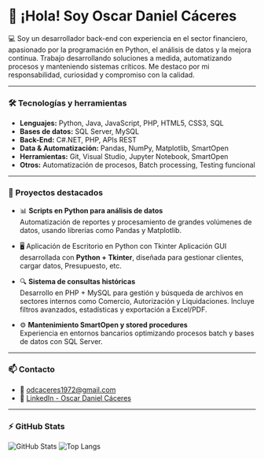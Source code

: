 
# 👋 ¡Hola! Soy Oscar Daniel Cáceres

💻 Soy un desarrollador back-end con experiencia en el sector financiero, apasionado por la programación en Python, el análisis de datos y la mejora continua. Trabajo desarrollando soluciones a medida, automatizando procesos y manteniendo sistemas críticos. Me destaco por mi responsabilidad, curiosidad y compromiso con la calidad.

---

### 🛠️ Tecnologías y herramientas

- **Lenguajes:** Python, Java, JavaScript, PHP, HTML5, CSS3, SQL
- **Bases de datos:** SQL Server, MySQL
- **Back-End:** C#.NET, PHP, APIs REST
- **Data & Automatización:** Pandas, NumPy, Matplotlib, SmartOpen
- **Herramientas:** Git, Visual Studio, Jupyter Notebook, SmartOpen
- **Otros:** Automatización de procesos, Batch processing, Testing funcional

---

### 📌 Proyectos destacados

- 📊 **Scripts en Python para análisis de datos**  
  Automatización de reportes y procesamiento de grandes volúmenes de datos, usando librerías como Pandas y Matplotlib.

- 🖥️ Aplicación de Escritorio en Python con Tkinter
  Aplicación GUI desarrollada con **Python + Tkinter**, diseñada para gestionar clientes, cargar datos, Presupuesto, etc.

- 🔍 **Sistema de consultas históricas**  
  Desarrollo en PHP + MySQL para gestión y búsqueda de archivos en sectores internos como Comercio, Autorización y Liquidaciones. Incluye filtros avanzados, estadísticas y exportación a Excel/PDF.

- ⚙️ **Mantenimiento SmartOpen y stored procedures**  
  Experiencia en entornos bancarios optimizando procesos batch y bases de datos con SQL Server.

---

### 📫 Contacto

- 📧 [odcaceres1972@gmail.com](mailto:odcaceres1972@gmail.com)
- 💼 [LinkedIn - Oscar Daniel Cáceres](https://www.linkedin.com/in/oscardanielcaceres95b95771/)

---

### ⚡ GitHub Stats

![GitHub Stats](https://github-readme-stats.vercel.app/api?username=csodcaceres&show_icons=true&theme=default)
![Top Langs](https://github-readme-stats.vercel.app/api/top-langs/?username=csodcaceres&layout=compact)
